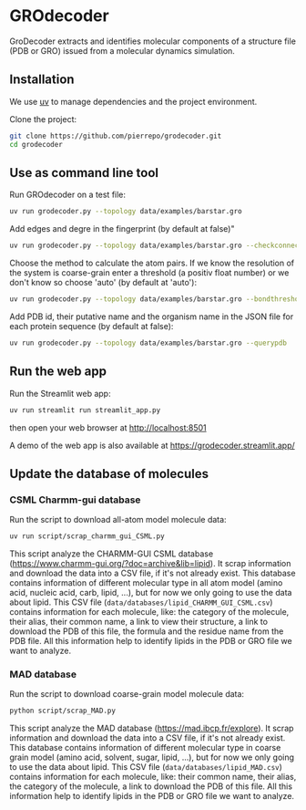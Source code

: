 # GROdecoder

GroDecoder extracts and identifies molecular components of a structure file (PDB or GRO) issued from a molecular dynamics simulation. 

## Installation

We use [uv](https://docs.astral.sh/uv/getting-started/installation/) to manage dependencies and the project environment.

Clone the project:

```bash
git clone https://github.com/pierrepo/grodecoder.git
cd grodecoder
```

## Use as command line tool

Run GROdecoder on a test file:

```bash
uv run grodecoder.py --topology data/examples/barstar.gro
```

Add edges and degre in the fingerprint (by default at false)"

```bash
uv run grodecoder.py --topology data/examples/barstar.gro --checkconnectivity
```

Choose the method to calculate the atom pairs. If we know the resolution of the system is coarse-grain enter a threshold (a positiv float number) or we don't know so choose 'auto' (by default at 'auto'): 

```bash
uv run grodecoder.py --topology data/examples/barstar.gro --bondthreshold [auto or a threshold]
```

Add PDB id, their putative name and the organism name in the JSON file for each protein sequence (by default at false):

```bash
uv run grodecoder.py --topology data/examples/barstar.gro --querypdb
```

## Run the web app

Run the Streamlit web app:

```bash
uv run streamlit run streamlit_app.py
```

then open your web browser at <http://localhost:8501>


A demo of the web app is also available at <https://grodecoder.streamlit.app/>


## Update the database of molecules

### CSML Charmm-gui database

Run the script to download all-atom model molecule data:

```bash
uv run script/scrap_charmm_gui_CSML.py
```
This script analyze the CHARMM-GUI CSML database (https://www.charmm-gui.org/?doc=archive&lib=lipid). It scrap information and download the data into a CSV file, if it's not already exist. This database contains information of different molecular type in all atom model (amino acid, nucleic acid, carb, lipid, ...), but for now we only going to use the data about lipid.
This CSV file (`data/databases/lipid_CHARMM_GUI_CSML.csv`) contains information for each molecule, like: the category of the molecule, their alias, their common name, a link to view their structure, a link to download the PDB of this file, the formula and the residue name from the PDB file. All this information help to identify lipids in the PDB or GRO file we want to analyze.


### MAD database

Run the script to download coarse-grain model molecule data: 

```bash
python script/scrap_MAD.py
```

This script analyze the MAD database (https://mad.ibcp.fr/explore). It scrap information and download the data into a CSV file, if it's not already exist. This database contains information of different molecular type in coarse grain model (amino acid, solvent, sugar, lipid, ...), but for now we only going to use the data about lipid.
This CSV file (`data/databases/lipid_MAD.csv`) contains information for each molecule, like: their common name, their alias, the category of the molecule, a link to download the PDB of this file. All this information help to identify lipids in the PDB or GRO file we want to analyze.
